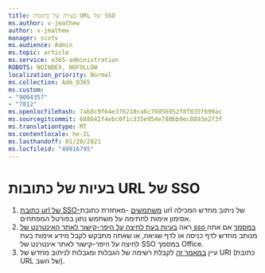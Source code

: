 ```yaml
---
title: בעיות של כתובות URL של SSO
ms.author: v-jmathew
author: v-jmathew
manager: scotv
ms.audience: Admin
ms.topic: article
ms.service: o365-administration
ROBOTS: NOINDEX, NOFOLLOW
localization_priority: Normal
ms.collection: Adm_O365
ms.custom:
- "9004357"
- "7812"
ms.openlocfilehash: 7ab8c9f64e376218ca6c76056952f8f835f699ac
ms.sourcegitcommit: 688642f4ebc0f1c335e954e780bb9ec8893e2f3f
ms.translationtype: MT
ms.contentlocale: he-IL
ms.lasthandoff: 01/20/2021
ms.locfileid: "49916795"
---
```

# <a name="sso-url-issues"></a>בעיות של כתובות URL של SSO

1. [כתובת url של SSO-משתמשים](https://docs.microsoft.com/rest/api/apimanagement/2019-12-01/User/GenerateSsoUrl) -מאחזרת כתובת url של ניתוב מחדש המכילה אסימון אימות לחתימה על משתמש נתון בפורטל המפתחים.
2. ראה [בעיות בעת לחיצה על היפר-קישור לאתר האינטרנט של sso במסמך](https://docs.microsoft.com/office/troubleshoot/office-suite-issues/click-hyperlink-to-sso-website) אם אתה מנותב מחדש לדף כניסה או לדף שגיאה, או שאתה מתבקש לקבל מידע אימות בעת לחיצה על היפר-קישור לאתר אינטרנט של SSO במסמך Office.
3. עיין [במאמר זה](https://docs.microsoft.com/azure/active-directory/develop/reply-url) לקבלת רשימה של הגבלות ומגבלות לניתוב מחדש של URI (כתובת URL של השב).
